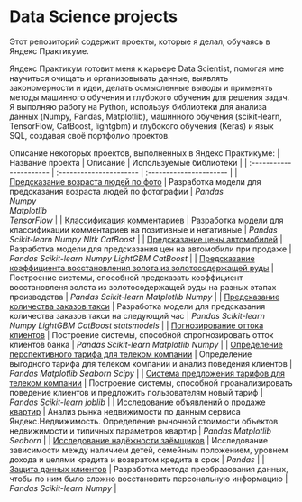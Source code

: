 # Data Science projects
Этот репозиторий содержит проекты, которые я делал, обучаясь в Яндекс Практикуме.


Яндекс Практикум готовит меня к карьере Data Scientist, помогая мне научиться очищать и организовывать данные, выявлять закономерности и идеи, делать осмысленные выводы и применять методы машинного обучения и глубокого обучения для решения задач. Я выполняю работу на Python, используя библиотеки для анализа данных (Numpy, Pandas, Matplotlib), машинного обучения (scikit-learn, TensorFlow, CatBoost, lightgbm) и глубокого обучения (Keras) и язык SQL, создавая своё портфолио проектов.

Описание некоторых проектов, выполненных в Яндекс Практикуме:
| Название проекта | Описание | Используемые библиотеки | 
| :---------------------- | :---------------------- | :---------------------- |
| [Предсказание возраста людей по фото](age_of_the_photo) | Разработка модели для предсказания возраста людей по фотографии | *Pandas* <br> *Numpy* <br> *Matplotlib* <br> *TensorFlow* |
| [Классификация комментариев](comments_classification) | Разработка модели для классификации комментариев на позитивные и негативные | *Pandas* *Scikit-learn* *Numpy* *Nltk* *CatBoost* |
| [Предсказание цены автомобилей](car_price) | Разработка модели для предсказания цен на автомобили при продаже | *Pandas* *Scikit-learn* *Numpy* *LightGBM* *CatBoost* |
| [Предсказание коэффициента восстановления золота из золотосодержащей руды](the_study_of_gold) | Построение системы, способной предсказать коэффициент восстановленя золота из золотосодержащей руды на разных этапах производства | *Pandas* *Scikit-learn* *Matplotlib* *Numpy* |
| [Предсказание количества заказов такси](taxi_congestion) | Разработка модели для предсказания количества заказов такси на следующий час | *Pandas* *Scikit-learn* *Numpy* *LightGBM* *CatBoost* *statsmodels* |
| [Погнозирование оттока клиентов](outflow_forecast) | Построение системы, способной спрогнозировать отток клиентов банка | *Pandas* *Scikit-learn* *Matplotlib* *Numpy* |
| [Определение перспективного тарифа для телеком компании](determining_the_best_rate) | Определение выгодного тарифа для телеком компании и анализ поведения клиентов | *Pandas* *Matplotlib* *Seaborn* *Scipy* |
| [Система предложения тарифов для телеком компании](selecting_a_fare) | Построение системы, способной проанализировать поведение клиентов и предложить пользователям новый тариф | *Pandas* *Scikit-learn* *joblib* |
| [Исследование объявлений о продаже квартир](ads_for_the_sale_of_apartments) | Анализ рынка недвижимости по данным сервиса Яндекс.Недвижимость. Определение рыночной стоимости объектов недвижимости и типичных параметров квартир | *Pandas* *Matplotlib* *Seaborn* |
| [Исследование надёжности заёмщиков](reliability_of_borrowers) | Исследование зависимости между наличием детей, семейным положением, уровнем дохода и целями кредита и возвратом кредита в срок | *Pandas* |
| [Защита данных клиентов](data_protection) | Разработка метода преобразования данных, чтобы по ним было сложно восстановить персональную информацию | *Pandas* *Scikit-learn* *Numpy* |
